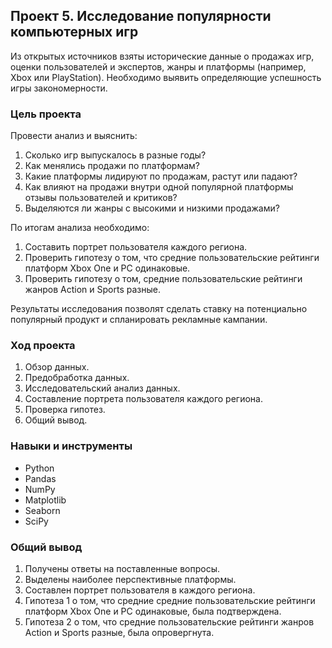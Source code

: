 ## Проект 5. Исследование популярности компьютерных игр

Из открытых источников взяты исторические данные о продажах игр, оценки пользователей и экспертов, жанры и платформы (например, Xbox или PlayStation). Необходимо выявить определяющие успешность игры закономерности.

### Цель проекта

Провести анализ и выяснить:

1. Cколько игр выпускалось в разные годы?
2. Как менялись продажи по платформам?
3. Какие платформы лидируют по продажам, растут или падают?
4. Как влияют на продажи внутри одной популярной платформы отзывы пользователей и критиков?
5. Выделяются ли жанры с высокими и низкими продажами?

По итогам анализа необходимо:
1. Составить портрет пользователя каждого региона.
2. Проверить гипотезу о том, что средние пользовательские рейтинги платформ Xbox One и PC одинаковые.
3. Проверить гипотезу о том, средние пользовательские рейтинги жанров Action и Sports разные.

Результаты исследования позволят сделать ставку на потенциально популярный продукт и спланировать рекламные кампании.


### Ход проекта

1. Обзор данных.
2. Предобработка данных.
3. Исследовательский анализ данных.
4. Составление портрета пользователя каждого региона.
5. Проверка гипотез.
6. Общий вывод.


### Навыки и инструменты

- Python
- Pandas
- NumPy
- Matplotlib
- Seaborn
- SciPy


### Общий вывод

1. Получены ответы на поставленные вопросы.
2. Выделены наиболее перспективные платформы.
3. Составлен портрет пользователя в каждого региона.
4. Гипотеза 1 о том, что средние средние пользовательские рейтинги платформ Xbox One и PC одинаковые, была подтверждена.
5. Гипотеза 2 о том, что средние пользовательские рейтинги жанров Action и Sports разные, была опровергнута.
